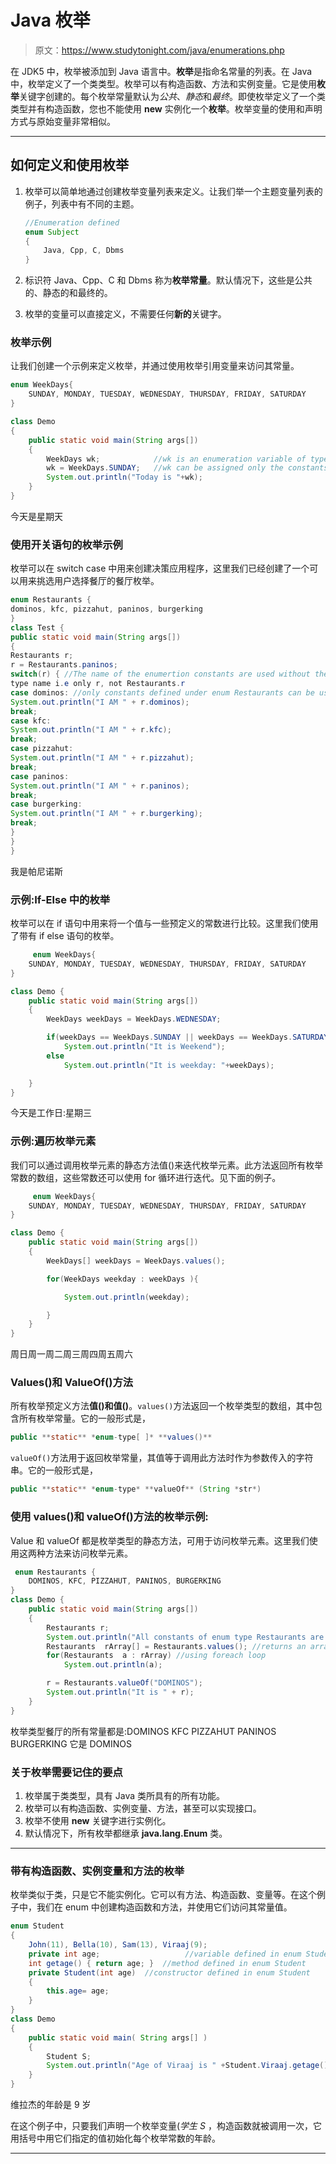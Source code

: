 # Java 枚举

> 原文：<https://www.studytonight.com/java/enumerations.php>

在 JDK5 中，枚举被添加到 Java 语言中。**枚举**是指命名常量的列表。在 Java 中，枚举定义了一个类类型。枚举可以有构造函数、方法和实例变量。它是使用**枚举**关键字创建的。每个枚举常量默认为*公共*、*静态*和*最终*。即使枚举定义了一个类类型并有构造函数，您也不能使用 **new** 实例化一个**枚举**。枚举变量的使用和声明方式与原始变量非常相似。

* * *

## 如何定义和使用枚举

1.  枚举可以简单地通过创建枚举变量列表来定义。让我们举一个主题变量列表的例子，列表中有不同的主题。

    ```java
    //Enumeration defined
    enum Subject           
    {
    	Java, Cpp, C, Dbms
    }
    ```

2.  标识符 Java、Cpp、C 和 Dbms 称为**枚举常量**。默认情况下，这些是公共的、静态的和最终的。
3.  枚举的变量可以直接定义，不需要任何**新的**关键字。

### 枚举示例

让我们创建一个示例来定义枚举，并通过使用枚举引用变量来访问其常量。

```java
enum WeekDays{ 
	SUNDAY, MONDAY, TUESDAY, WEDNESDAY, THURSDAY, FRIDAY, SATURDAY 
}

class Demo
{
	public static void main(String args[])
	{
		WeekDays wk; 			//wk is an enumeration variable of type WeekDays
		wk = WeekDays.SUNDAY; 	//wk can be assigned only the constants defined under enum type Weekdays
		System.out.println("Today is "+wk);
	}
} 
```

今天是星期天

### 使用开关语句的枚举示例

枚举可以在 switch case 中用来创建决策应用程序，这里我们已经创建了一个可以用来挑选用户选择餐厅的餐厅枚举。

```java
enum Restaurants {
dominos, kfc, pizzahut, paninos, burgerking
}
class Test {
public static void main(String args[])
{
Restaurants r;
r = Restaurants.paninos;
switch(r) { //The name of the enumertion constants are used without their enumeration
type name i.e only r, not Restaurants.r
case dominos: //only constants defined under enum Restaurants can be used
System.out.println("I AM " + r.dominos);
break;
case kfc:
System.out.println("I AM " + r.kfc);
break;
case pizzahut:
System.out.println("I AM " + r.pizzahut);
break;
case paninos:
System.out.println("I AM " + r.paninos);
break;
case burgerking:
System.out.println("I AM " + r.burgerking);
break;
}
}
}
```

我是帕尼诺斯

### 示例:If-Else 中的枚举

枚举可以在 if 语句中用来将一个值与一些预定义的常数进行比较。这里我们使用了带有 if else 语句的枚举。

```java
	 enum WeekDays{ 
	SUNDAY, MONDAY, TUESDAY, WEDNESDAY, THURSDAY, FRIDAY, SATURDAY 
}

class Demo {
	public static void main(String args[])
	{
		WeekDays weekDays = WeekDays.WEDNESDAY;

		if(weekDays == WeekDays.SUNDAY || weekDays == WeekDays.SATURDAY)
			System.out.println("It is Weekend");
		else 
			System.out.println("It is weekday: "+weekDays);

	}
} 

```

今天是工作日:星期三

### 示例:遍历枚举元素

我们可以通过调用枚举元素的静态方法值()来迭代枚举元素。此方法返回所有枚举常数的数组，这些常数还可以使用 for 循环进行迭代。见下面的例子。

```java
	 enum WeekDays{ 
	SUNDAY, MONDAY, TUESDAY, WEDNESDAY, THURSDAY, FRIDAY, SATURDAY 
}

class Demo {
	public static void main(String args[])
	{
		WeekDays[] weekDays = WeekDays.values();

		for(WeekDays weekday : weekDays ){

			System.out.println(weekday);

		}	
	}
} 

```

周日周一周二周三周四周五周六

### Values()和 ValueOf()方法

所有枚举预定义方法**值()**和**值()**。`values()`方法返回一个枚举类型的数组，其中包含所有枚举常量。它的一般形式是，

```java
public **static** *enum-type[ ]* **values()**
```

`valueOf()`方法用于返回枚举常量，其值等于调用此方法时作为参数传入的字符串。它的一般形式是，

```java
public **static** *enum-type* **valueOf** (String *str*)
```

### 使用 values()和 valueOf()方法的枚举示例:

Value 和 valueOf 都是枚举类型的静态方法，可用于访问枚举元素。这里我们使用这两种方法来访问枚举元素。

```java
 enum Restaurants {
	DOMINOS, KFC, PIZZAHUT, PANINOS, BURGERKING
}
class Demo {
	public static void main(String args[])
	{
		Restaurants r;
		System.out.println("All constants of enum type Restaurants are:");
		Restaurants  rArray[] = Restaurants.values(); //returns an array of constants of type Restaurants
		for(Restaurants  a : rArray) //using foreach loop
			System.out.println(a);

		r = Restaurants.valueOf("DOMINOS");
		System.out.println("It is " + r);
	}
} 
```

枚举类型餐厅的所有常量都是:DOMINOS KFC PIZZAHUT PANINOS BURGERKING 它是 DOMINOS

### 关于枚举需要记住的要点

1.  枚举属于类类型，具有 Java 类所具有的所有功能。
2.  枚举可以有构造函数、实例变量、方法，甚至可以实现接口。
3.  枚举不使用 **new** 关键字进行实例化。
4.  默认情况下，所有枚举都继承 **java.lang.Enum** 类。

* * *

### 带有构造函数、实例变量和方法的枚举

枚举类似于类，只是它不能实例化。它可以有方法、构造函数、变量等。在这个例子中，我们在 enum 中创建构造函数和方法，并使用它们访问其常量值。

```java
enum Student
{
	John(11), Bella(10), Sam(13), Viraaj(9);
	private int age;                   //variable defined in enum Student
	int getage() { return age; }  //method defined in enum Student
	private Student(int age)  //constructor defined in enum Student
	{
		this.age= age;
	}
}
class Demo
{
	public static void main( String args[] )
	{
		Student S;
		System.out.println("Age of Viraaj is " +Student.Viraaj.getage()+ " years");
	}
} 
```

维拉杰的年龄是 9 岁

在这个例子中，只要我们声明一个枚举变量(*学生 S* ，构造函数就被调用一次，它用括号中用它们指定的值初始化每个枚举常数的年龄。

* * *